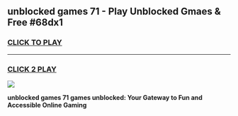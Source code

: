 
## unblocked games 71 - Play Unblocked Gmaes & Free #68dx1
<h3>
<a href="https://premium.freeplayer.one?title=unblocked_games_71&ref=01M">CLICK TO PLAY</a></h3>
<hr>

<h3>
<a href="https://premium.freeplayer.one?title=unblocked_games_71&ref=01M">CLICK 2 PLAY</a>
  
</h3>

<a href="https://premium.freeplayer.one?title=unblocked_games_71&ref=01M"><img src="https://clearcache.store/games.png"></a>


**unblocked games 71 games unblocked: Your Gateway to Fun and Accessible Online Gaming**
